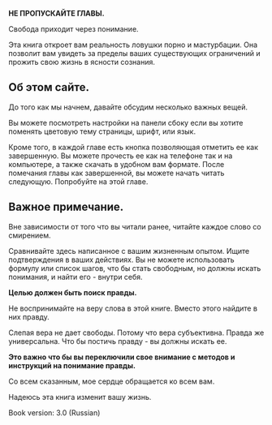 **НЕ ПРОПУСКАЙТЕ ГЛАВЫ.**

Свобода приходит через понимание.

Эта книга откроет вам реальность ловушки порно и мастурбации. Она позволит вам увидеть за пределы ваших существующих ограничений и прожить свою жизнь в ясности сознания.

## Об этом сайте.

До того как мы начнем, давайте обсудим несколько важных вещей.

Вы можете посмотреть настройки на панели сбоку если вы хотите поменять цветовую тему страницы, шрифт, или язык.

Кроме того, в каждой главе есть кнопка позволяющая отметить ее как завершенную.
Вы можете прочесть ее как на телефоне так и на компьютере, а также скачать в удобном вам формате.
После помечания главы как завершенной, вы можете начать читать следующую. Попробуйте на этой главе.

## Важное примечание.

Вне зависимости от того что вы читали ранее, читайте каждое слово со смирением.

Сравнивайте здесь написанное с вашим жизненным опытом. Ищите подтверждения в ваших действиях. Вы не можете использовать формулу или список шагов, что бы стать свободным, но должны искать понимания, и найти его - внутри себя.

**Целью должен быть поиск правды.**

Не воспринимайте на веру слова в этой книге. Вместо этого найдите в них правду.

Слепая вера не дает свободы. Потому что вера субъективна. Правда же универсальна. Что бы постичь правду - вы должны искать ее.

**Это важно что бы вы переключили свое внимание с методов и инструкций на понимание правды.**

Со всем сказанным, мое сердце обращается ко всем вам.

Надеюсь эта книга изменит вашу жизнь.

Book version: 3.0 (Russian)